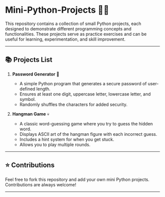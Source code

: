 # Mini-Python-Projects 🚀🐍

This repository contains a collection of small Python projects, each designed to demonstrate different programming concepts and functionalities. These projects serve as practice exercises and can be useful for learning, experimentation, and skill improvement. 

---

## 📚 **Projects List**

1. **Password Generator** 🔑
    - A simple Python program that generates a secure password of user-defined length.
    - Ensures at least one digit, uppercase letter, lowercase letter, and symbol.
    - Randomly shuffles the characters for added security.

2.  **Hangman Game** 💀
    -   A classic word-guessing game where you try to guess the hidden word.
    -   Displays ASCII art of the hangman figure with each incorrect guess.
    -   Includes a hint system for when you get stuck.
    -   Allows you to play multiple rounds.

---



## ⭐ **Contributions**
Feel free to fork this repository and add your own mini Python projects. Contributions are always welcome!

---
